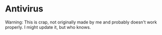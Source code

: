 # Antivirus
Warning: This is crap, not originally made by me and probably doesn't work properly. I might update it, but who knows.
